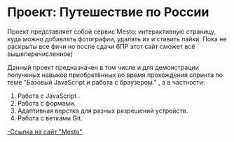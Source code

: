 # Проект: Путешествие по России

Проект представляет собой сервис Mesto: интерактивную страницу, куда можно добавлять фотографии, удалять их и ставить лайки. Пока не раскрыты все фичи но после сдачи 6ПР этот сайт сможет всё вышеперечисленное)

Данный проект предназначен в том числе и для демонстрации полученых навыков приобретённых во время прохождения спринта по теме "Базовый JavaScript и работа с браузером." , а в частности:
1. Работа с JavaScript .
2. Работа с формами.
3. Адаптивная верстка для разных разрешений устройств.
4. Работа с ветками Git.

[-Ссылка на сайт "Mesto"](https://georgysemeonov.github.io/mesto/)
